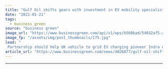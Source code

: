 ```yaml
---
title: "Gulf Oil shifts gears with investment in EV mobility specialist Indra"
date: "2021-01-21"
tags: 
  - business green
source: "business green"
image_url: "https://www.businessgreen.com/api/v1/wps/b568bad/54032af5-a436-4a77-87a3-8fab953d6dff/7/OVO-Smart-Charger-185x114.jpg"
image_fp: "/assets/img/post_thumbnails/175.jpg"
lead: "
 Partnership should help UK vehicle to grid EV charging pioneer Indra expand its business in overseas markets ..."
article_url: "https://www.businessgreen.com/news/4026077/gulf-oil-shifts-gears-investment-ev-mobility-specialist-indra"
---
```


---
